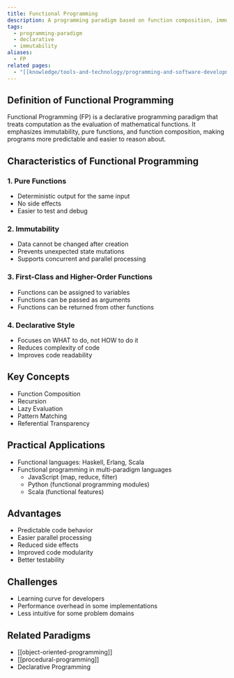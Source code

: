 ```yaml
---
title: Functional Programming
description: A programming paradigm based on function composition, immutability, and declarative computation
tags:
  - programming-paradigm
  - declarative
  - immutability
aliases:
  - FP
related pages:
  - "[[knowledge/tools-and-technology/programming-and-software-development/development-patterns/index|Development Patterns]]"
---
```


## Definition of Functional Programming

Functional Programming (FP) is a declarative programming paradigm that treats computation as the evaluation of mathematical functions. It emphasizes immutability, pure functions, and function composition, making programs more predictable and easier to reason about.

## Characteristics of Functional Programming

### 1. Pure Functions
- Deterministic output for the same input
- No side effects
- Easier to test and debug

### 2. Immutability
- Data cannot be changed after creation
- Prevents unexpected state mutations
- Supports concurrent and parallel processing

### 3. First-Class and Higher-Order Functions
- Functions can be assigned to variables
- Functions can be passed as arguments
- Functions can be returned from other functions

### 4. Declarative Style
- Focuses on WHAT to do, not HOW to do it
- Reduces complexity of code
- Improves code readability

## Key Concepts

- Function Composition
- Recursion
- Lazy Evaluation
- Pattern Matching
- Referential Transparency

## Practical Applications

- Functional languages: Haskell, Erlang, Scala
- Functional programming in multi-paradigm languages
  - JavaScript (map, reduce, filter)
  - Python (functional programming modules)
  - Scala (functional features)

## Advantages

- Predictable code behavior
- Easier parallel processing
- Reduced side effects
- Improved code modularity
- Better testability

## Challenges

- Learning curve for developers
- Performance overhead in some implementations
- Less intuitive for some problem domains

## Related Paradigms

- [[object-oriented-programming]]
- [[procedural-programming]]
- Declarative Programming
